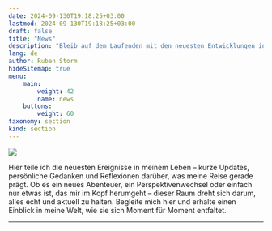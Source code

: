 ```yaml
---
date: 2024-09-130T19:18:25+03:00
lastmod: 2024-09-130T19:18:25+03:00
draft: false
title: "News"
description: "Bleib auf dem Laufenden mit den neuesten Entwicklungen in meinem Leben durch persönliche Reflexionen, Echtzeit-Updates und Einblicke in meine Reise. Entdecke meine Gedanken und Erlebnisse, während sie geschehen, und erhalte einen authentischen Einblick in meine Welt."
lang: de
author: Ruben Storm
hideSitemap: true
menu: 
    main:
        weight: 42
        name: news
    buttons:
        weight: 60
taxonomy: section
kind: section
---
```

![][HeaderImage]

Hier teile ich die neuesten Ereignisse in meinem Leben – kurze Updates, persönliche Gedanken und Reflexionen darüber, was meine Reise gerade prägt. Ob es ein neues Abenteuer, ein Perspektivenwechsel oder einfach nur etwas ist, das mir im Kopf herumgeht – dieser Raum dreht sich darum, alles echt und aktuell zu halten. Begleite mich hier und erhalte einen Einblick in meine Welt, wie sie sich Moment für Moment entfaltet.

---


[HeaderImage]: /images/header-news.webp